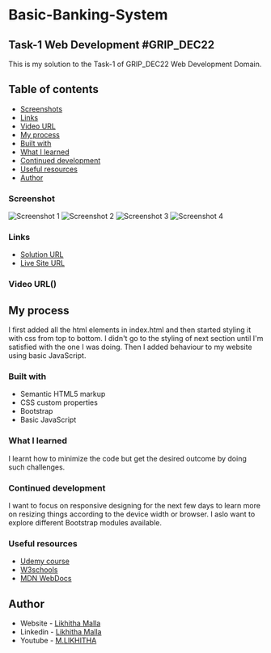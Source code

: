 # Basic-Banking-System
## Task-1 Web Development #GRIP_DEC22

This is my solution to the Task-1 of GRIP_DEC22 Web Development Domain.

## Table of contents

  - [Screenshots](#screenshot)
  - [Links](#links)
  - [Video URL](#video-url)
  - [My process](#my-process)
  - [Built with](#built-with)
  - [What I learned](#what-i-learned)
  - [Continued development](#continued-development)
  - [Useful resources](#useful-resources)
- [Author](#author)


### Screenshot

![Screenshot 1](https://github.com/Malla2Likhitha/Basic-Banking-System/blob/main/screenshots/Screenshot%201.png)
![Screenshot 2](https://github.com/Malla2Likhitha/Basic-Banking-System/blob/main/screenshots/Screenshot%202.png)
![Screenshot 3](https://github.com/Malla2Likhitha/Basic-Banking-System/blob/main/screenshots/Screenshot%203.png)
![Screenshot 4](https://github.com/Malla2Likhitha/Basic-Banking-System/blob/main/screenshots/Screenshot%204.png)

### Links

- [Solution URL](https://github.com/Malla2Likhitha/Basic-Banking-System)
- [Live Site URL](https://malla2likhitha.github.io/index.html)

### Video URL()

## My process

I first added all the html elements in index.html and then started styling it with css from top to bottom. I didn't go to the styling of next section until I'm satisfied with the one I was doing. Then I added behaviour to my website using basic JavaScript.

### Built with

- Semantic HTML5 markup
- CSS custom properties
- Bootstrap
- Basic JavaScript

### What I learned

I learnt how to minimize the code but get the desired outcome by doing such challenges.

### Continued development

I want to focus on responsive designing for the next few days to learn more on resizing things according to the device width or browser. I aslo want to explore different Bootstrap modules available.

### Useful resources

- [Udemy course](https://www.udemy.com/course/the-complete-web-development-bootcamp/)
- [W3schools](https://www.w3schools.com/)
- [MDN WebDocs](https://developer.mozilla.org/en-US/)

## Author

- Website - [Likhitha Malla](Malla2Likhitha.github.io)
- Linkedin - [Likhitha Malla](https://www.linkedin.com/in/likhitha-malla-849363244/)
- Youtube - [M.LIKHITHA](https://www.youtube.com/channel/UCVe_Z_eknk6Lyeshwp6FR-w)
